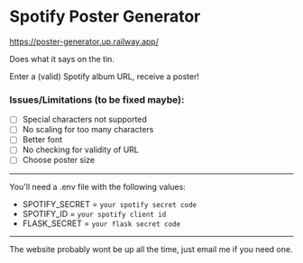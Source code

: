 # Spotify Poster Generator

https://poster-generator.up.railway.app/

Does what it says on the tin.

Enter a (valid) Spotify album URL, receive a poster!

### Issues/Limitations (to be fixed maybe):
- [ ] Special characters not supported
- [ ] No scaling for too many characters
- [ ] Better font
- [ ] No checking for validity of URL
- [ ] Choose poster size
  
---

You'll need a .env file with the following values:
- SPOTIFY_SECRET = `your spotify secret code`
- SPOTIFY_ID = `your spotify client id`
- FLASK_SECRET = `your flask secret code`

---
The website probably wont be up all the time, just email me if you need one.